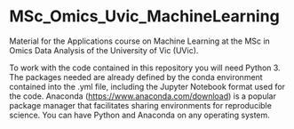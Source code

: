 # MSc_Omics_Uvic_MachineLearning
Material for the Applications course on Machine Learning at the MSc in Omics Data Analysis of the University of Vic (UVic).

To work with the code contained in this repository you will need Python 3. The packages needed are already defined by the conda environment contained into the .yml file, including the Jupyter Notebook format used for the code. Anaconda (https://www.anaconda.com/download) is a popular package manager that facilitates sharing environments for reproducible science. You can have Python and Anaconda on any operating system.
